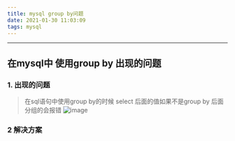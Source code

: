 ```yaml
---
title: mysql group by问题
date: 2021-01-30 11:03:09
tags: mysql
---
```

---
 在mysql中 使用group by 出现的问题
---

### 1. 出现的问题
> 在sql语句中使用group by的时候  select 后面的值如果不是group by 后面分组的会报错
![image](/../../static/mysql/group.png)

### 2 解决方案 

